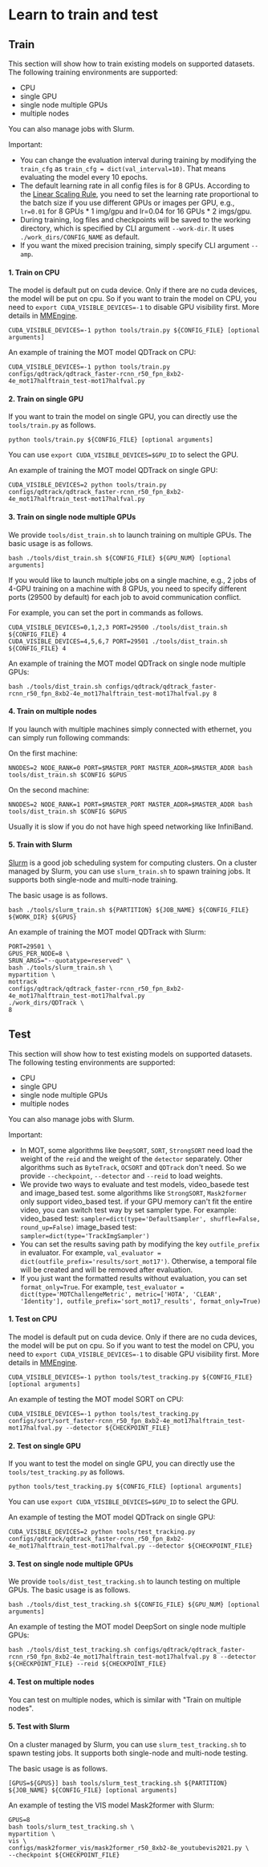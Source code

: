 # Learn to train and test

## Train

This section will show how to train existing models on supported datasets.
The following training environments are supported:

- CPU
- single GPU
- single node multiple GPUs
- multiple nodes

You can also manage jobs with Slurm.

Important:

- You can change the evaluation interval during training by modifying the `train_cfg` as
  `train_cfg = dict(val_interval=10)`. That means evaluating the model every 10 epochs.
- The default learning rate in all config files is for 8 GPUs.
  According to the [Linear Scaling Rule](https://arxiv.org/abs/1706.02677),
  you need to set the learning rate proportional to the batch size if you use different GPUs or images per GPU,
  e.g., `lr=0.01` for 8 GPUs * 1 img/gpu and lr=0.04 for 16 GPUs * 2 imgs/gpu.
- During training, log files and checkpoints will be saved to the working directory,
  which is specified by CLI argument `--work-dir`. It uses `./work_dirs/CONFIG_NAME` as default.
- If you want the mixed precision training, simply specify CLI argument `--amp`.

#### 1. Train on CPU

The model is default put on cuda device.
Only if there are no cuda devices, the model will be put on cpu.
So if you want to train the model on CPU, you need to `export CUDA_VISIBLE_DEVICES=-1` to disable GPU visibility first.
More details in [MMEngine](https://github.com/open-mmlab/mmengine/blob/ca282aee9e402104b644494ca491f73d93a9544f/mmengine/runner/runner.py#L849-L850).

```shell script
CUDA_VISIBLE_DEVICES=-1 python tools/train.py ${CONFIG_FILE} [optional arguments]
```

An example of training the MOT model QDTrack on CPU:

```shell script
CUDA_VISIBLE_DEVICES=-1 python tools/train.py configs/qdtrack/qdtrack_faster-rcnn_r50_fpn_8xb2-4e_mot17halftrain_test-mot17halfval.py
```

#### 2. Train on single GPU

If you want to train the model on single GPU, you can directly use the `tools/train.py` as follows.

```shell script
python tools/train.py ${CONFIG_FILE} [optional arguments]
```

You can use `export CUDA_VISIBLE_DEVICES=$GPU_ID` to select the GPU.

An example of training the MOT model QDTrack on single GPU:

```shell script
CUDA_VISIBLE_DEVICES=2 python tools/train.py configs/qdtrack/qdtrack_faster-rcnn_r50_fpn_8xb2-4e_mot17halftrain_test-mot17halfval.py
```

#### 3. Train on single node multiple GPUs

We provide `tools/dist_train.sh` to launch training on multiple GPUs.
The basic usage is as follows.

```shell script
bash ./tools/dist_train.sh ${CONFIG_FILE} ${GPU_NUM} [optional arguments]
```

If you would like to launch multiple jobs on a single machine,
e.g., 2 jobs of 4-GPU training on a machine with 8 GPUs,
you need to specify different ports (29500 by default) for each job to avoid communication conflict.

For example, you can set the port in commands as follows.

```shell script
CUDA_VISIBLE_DEVICES=0,1,2,3 PORT=29500 ./tools/dist_train.sh ${CONFIG_FILE} 4
CUDA_VISIBLE_DEVICES=4,5,6,7 PORT=29501 ./tools/dist_train.sh ${CONFIG_FILE} 4
```

An example of training the MOT model QDTrack on single node multiple GPUs:

```shell script
bash ./tools/dist_train.sh configs/qdtrack/qdtrack_faster-rcnn_r50_fpn_8xb2-4e_mot17halftrain_test-mot17halfval.py 8
```

#### 4. Train on multiple nodes

If you launch with multiple machines simply connected with ethernet, you can simply run following commands:

On the first machine:

```shell script
NNODES=2 NODE_RANK=0 PORT=$MASTER_PORT MASTER_ADDR=$MASTER_ADDR bash tools/dist_train.sh $CONFIG $GPUS
```

On the second machine:

```shell script
NNODES=2 NODE_RANK=1 PORT=$MASTER_PORT MASTER_ADDR=$MASTER_ADDR bash tools/dist_train.sh $CONFIG $GPUS
```

Usually it is slow if you do not have high speed networking like InfiniBand.

#### 5. Train with Slurm

[Slurm](https://slurm.schedmd.com/) is a good job scheduling system for computing clusters.
On a cluster managed by Slurm, you can use `slurm_train.sh` to spawn training jobs.
It supports both single-node and multi-node training.

The basic usage is as follows.

```shell script
bash ./tools/slurm_train.sh ${PARTITION} ${JOB_NAME} ${CONFIG_FILE} ${WORK_DIR} ${GPUS}
```

An example of training the MOT model QDTrack with Slurm:

```shell script
PORT=29501 \
GPUS_PER_NODE=8 \
SRUN_ARGS="--quotatype=reserved" \
bash ./tools/slurm_train.sh \
mypartition \
mottrack
configs/qdtrack/qdtrack_faster-rcnn_r50_fpn_8xb2-4e_mot17halftrain_test-mot17halfval.py
./work_dirs/QDTrack \
8
```

## Test

This section will show how to test existing models on supported datasets.
The following testing environments are supported:

- CPU
- single GPU
- single node multiple GPUs
- multiple nodes

You can also manage jobs with Slurm.

Important:

- In MOT, some algorithms like `DeepSORT`, `SORT`, `StrongSORT` need load the weight of the `reid` and the weight of the `detector` separately.
  Other algorithms such as `ByteTrack`, `OCSORT` and `QDTrack` don't need. So we provide `--checkpoint`, `--detector` and `--reid` to load weights.
- We provide two ways to evaluate and test models, video_basede test and image_based test. some algorithms like `StrongSORT`, `Mask2former` only support
  video_based test. if your GPU memory can't fit the entire video, you can switch test way by set sampler type.
  For example:
  video_based test: `sampler=dict(type='DefaultSampler', shuffle=False, round_up=False)`
  image_based test: `sampler=dict(type='TrackImgSampler')`
- You can set the results saving path by modifying the key `outfile_prefix` in evaluator.
  For example, `val_evaluator = dict(outfile_prefix='results/sort_mot17')`.
  Otherwise, a temporal file will be created and will be removed after evaluation.
- If you just want the formatted results without evaluation, you can set `format_only=True`.
  For example, `test_evaluator = dict(type='MOTChallengeMetric', metric=['HOTA', 'CLEAR', 'Identity'], outfile_prefix='sort_mot17_results', format_only=True)`

#### 1. Test on CPU

The model is default put on cuda device.
Only if there are no cuda devices, the model will be put on cpu.
So if you want to test the model on CPU, you need to `export CUDA_VISIBLE_DEVICES=-1` to disable GPU visibility first.
More details in [MMEngine](https://github.com/open-mmlab/mmengine/blob/ca282aee9e402104b644494ca491f73d93a9544f/mmengine/runner/runner.py#L849-L850).

```shell script
CUDA_VISIBLE_DEVICES=-1 python tools/test_tracking.py ${CONFIG_FILE} [optional arguments]
```

An example of testing the MOT model SORT on CPU:

```shell script
CUDA_VISIBLE_DEVICES=-1 python tools/test_tracking.py configs/sort/sort_faster-rcnn_r50_fpn_8xb2-4e_mot17halftrain_test-mot17halfval.py --detector ${CHECKPOINT_FILE}
```

#### 2. Test on single GPU

If you want to test the model on single GPU, you can directly use the `tools/test_tracking.py` as follows.

```shell script
python tools/test_tracking.py ${CONFIG_FILE} [optional arguments]
```

You can use `export CUDA_VISIBLE_DEVICES=$GPU_ID` to select the GPU.

An example of testing the MOT model QDTrack on single GPU:

```shell script
CUDA_VISIBLE_DEVICES=2 python tools/test_tracking.py configs/qdtrack/qdtrack_faster-rcnn_r50_fpn_8xb2-4e_mot17halftrain_test-mot17halfval.py --detector ${CHECKPOINT_FILE}
```

#### 3. Test on single node multiple GPUs

We provide `tools/dist_test_tracking.sh` to launch testing on multiple GPUs.
The basic usage is as follows.

```shell script
bash ./tools/dist_test_tracking.sh ${CONFIG_FILE} ${GPU_NUM} [optional arguments]
```

An example of testing the MOT model DeepSort on single node multiple GPUs:

```shell script
bash ./tools/dist_test_tracking.sh configs/qdtrack/qdtrack_faster-rcnn_r50_fpn_8xb2-4e_mot17halftrain_test-mot17halfval.py 8 --detector ${CHECKPOINT_FILE} --reid ${CHECKPOINT_FILE}
```

#### 4. Test on multiple nodes

You can test on multiple nodes, which is similar with "Train on multiple nodes".

#### 5. Test with Slurm

On a cluster managed by Slurm, you can use `slurm_test_tracking.sh` to spawn testing jobs.
It supports both single-node and multi-node testing.

The basic usage is as follows.

```shell script
[GPUS=${GPUS}] bash tools/slurm_test_tracking.sh ${PARTITION} ${JOB_NAME} ${CONFIG_FILE} [optional arguments]
```

An example of testing the VIS model Mask2former with Slurm:

```shell script
GPUS=8
bash tools/slurm_test_tracking.sh \
mypartition \
vis \
configs/mask2former_vis/mask2former_r50_8xb2-8e_youtubevis2021.py \
--checkpoint ${CHECKPOINT_FILE}
```
